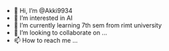 - 👋 Hi, I’m @Akki9934
- 👀 I’m interested in AI
- 🌱 I’m currently learning 7th sem from rimt university
- 💞️ I’m looking to collaborate on ...
- 📫 How to reach me ...

<!---
Akki9934/Akki9934 is a ✨ special ✨ repository because its `README.md` (this file) appears on your GitHub profile.
You can click the Preview link to take a look at your changes.
--->
